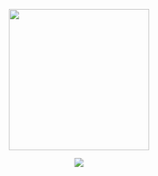 
<p align="center">
  <img width="250" height="250" src="https://media.tenor.com/images/2c3668f83f251c47fe4319ed58961898/tenor.gif">
</p>
<p align="center"><img src="https://img.shields.io/badge/Version-2.0-brightgreen"></p>

</p> 
<p align="center">
  <a href="https://github.com/swagkarna>
  <img src="https://img.shields.io/github/followers/swagkarna?label=Follow&style=social">
</a>
</p>
                                                                                        
